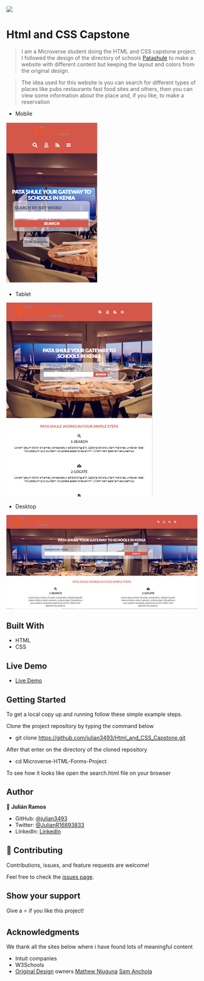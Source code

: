 ![](https://img.shields.io/badge/Microverse-blueviolet)

# Html and CSS Capstone

> I am a Microverse student doing the HTML and CSS capstone project. I followed the design of the directory of schools [Patashule](https://www.behance.net/gallery/25563385/PatashuleKE) to make a website with different content but keeping the layout and colors from the original design.

> The idea used for this website is you can search for different types of places like pubs restaurants fast food sites and others, then you can view some information about the place and, if you like, to make a reservation

- Mobile

 ![screenshot](./assets/img/mobile_screenshot.png)

- Tablet

 ![screenshot](./assets/img/tablet_screenshot.png)

- Desktop

 ![screenshot](./assets/img/desktop_screenshot.png)

## Built With

- HTML
- CSS

## Live Demo

- [Live Demo](https://raw.githack.com/julian3493/Html_and_CSS_Capstone/feature-branch/search.html)

## Getting Started

To get a local copy up and running follow these simple example steps.

Clone the project repository by typing the command below

- git clone https://github.com/julian3493/Html_and_CSS_Capstone.git

After that enter on the directory of the cloned repository
- cd Microverse-HTML-Forms-Project

To see how it looks like open the search.html file on your browser

## Author

👤 **Julián Ramos**

- GitHub: [@julian3493](https://github.com/julian3493)
- Twitter: [@JulianR16893833](https://twitter.com/JulianR16893833)
- LinkedIn: [LinkedIn](https://www.linkedin.com/in/juli%C3%A1n-ricardo-ramos-arevalo-3868ba135/)

## 🤝 Contributing

Contributions, issues, and feature requests are welcome!

Feel free to check the [issues page](https://github.com/julian3493/Html_and_CSS_Capstone/issues).

## Show your support

Give a ⭐️ if you like this project!

## Acknowledgments

We thank all the sites below where i have found lots of meaningful content

- Intuit companies
- W3Schools
- [Original Design](https://www.behance.net/gallery/25563385/PatashuleKE) owners [Mathew Njuguna](https://www.behance.net/mathewnjuguna) [Sam Anchola](https://www.behance.net/aweSam) 